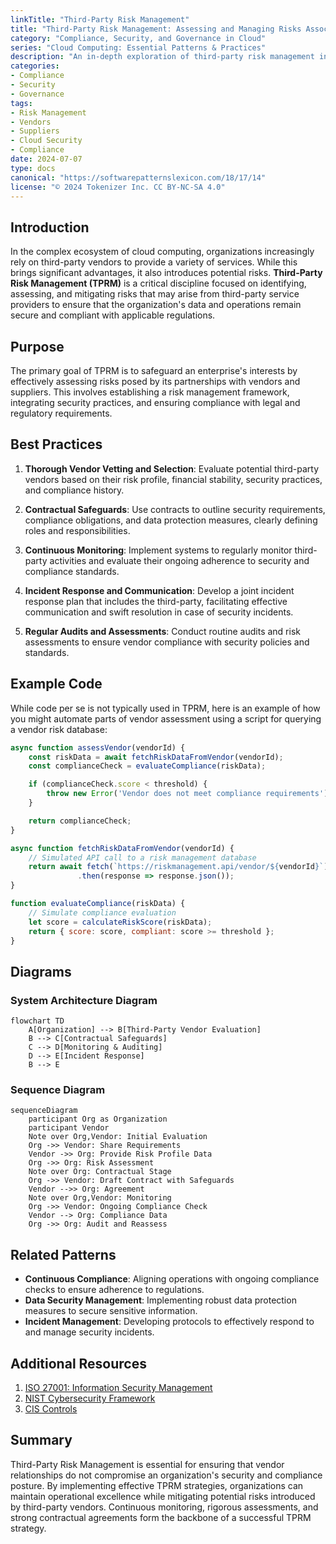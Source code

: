 ```yaml
---
linkTitle: "Third-Party Risk Management"
title: "Third-Party Risk Management: Assessing and Managing Risks Associated with Vendors and Suppliers"
category: "Compliance, Security, and Governance in Cloud"
series: "Cloud Computing: Essential Patterns & Practices"
description: "An in-depth exploration of third-party risk management in cloud computing, focusing on assessing and managing risks associated with vendors and suppliers."
categories:
- Compliance
- Security
- Governance
tags:
- Risk Management
- Vendors
- Suppliers
- Cloud Security
- Compliance
date: 2024-07-07
type: docs
canonical: "https://softwarepatternslexicon.com/18/17/14"
license: "© 2024 Tokenizer Inc. CC BY-NC-SA 4.0"
---
```


## Introduction

In the complex ecosystem of cloud computing, organizations increasingly rely on third-party vendors to provide a variety of services. While this brings significant advantages, it also introduces potential risks. **Third-Party Risk Management (TPRM)** is a critical discipline focused on identifying, assessing, and mitigating risks that may arise from third-party service providers to ensure that the organization's data and operations remain secure and compliant with applicable regulations.

## Purpose

The primary goal of TPRM is to safeguard an enterprise's interests by effectively assessing risks posed by its partnerships with vendors and suppliers. This involves establishing a risk management framework, integrating security practices, and ensuring compliance with legal and regulatory requirements.

## Best Practices

1. **Thorough Vendor Vetting and Selection**: Evaluate potential third-party vendors based on their risk profile, financial stability, security practices, and compliance history.
   
2. **Contractual Safeguards**: Use contracts to outline security requirements, compliance obligations, and data protection measures, clearly defining roles and responsibilities.

3. **Continuous Monitoring**: Implement systems to regularly monitor third-party activities and evaluate their ongoing adherence to security and compliance standards.

4. **Incident Response and Communication**: Develop a joint incident response plan that includes the third-party, facilitating effective communication and swift resolution in case of security incidents.

5. **Regular Audits and Assessments**: Conduct routine audits and risk assessments to ensure vendor compliance with security policies and standards.

## Example Code

While code per se is not typically used in TPRM, here is an example of how you might automate parts of vendor assessment using a script for querying a vendor risk database:

```javascript
async function assessVendor(vendorId) {
    const riskData = await fetchRiskDataFromVendor(vendorId);
    const complianceCheck = evaluateCompliance(riskData);

    if (complianceCheck.score < threshold) {
        throw new Error('Vendor does not meet compliance requirements');
    }

    return complianceCheck;
}

async function fetchRiskDataFromVendor(vendorId) {
    // Simulated API call to a risk management database
    return await fetch(`https://riskmanagement.api/vendor/${vendorId}`)
               .then(response => response.json());
}

function evaluateCompliance(riskData) {
    // Simulate compliance evaluation
    let score = calculateRiskScore(riskData);
    return { score: score, compliant: score >= threshold };
}
```

## Diagrams

### System Architecture Diagram

```mermaid
flowchart TD
    A[Organization] --> B[Third-Party Vendor Evaluation]
    B --> C[Contractual Safeguards]
    C --> D[Monitoring & Auditing]
    D --> E[Incident Response]
    B --> E
```

### Sequence Diagram

```mermaid
sequenceDiagram
    participant Org as Organization
    participant Vendor
    Note over Org,Vendor: Initial Evaluation
    Org ->> Vendor: Share Requirements
    Vendor ->> Org: Provide Risk Profile Data
    Org ->> Org: Risk Assessment
    Note over Org: Contractual Stage
    Org ->> Vendor: Draft Contract with Safeguards
    Vendor -->> Org: Agreement
    Note over Org,Vendor: Monitoring
    Org ->> Vendor: Ongoing Compliance Check
    Vendor --> Org: Compliance Data
    Org ->> Org: Audit and Reassess
```

## Related Patterns

- **Continuous Compliance**: Aligning operations with ongoing compliance checks to ensure adherence to regulations.
- **Data Security Management**: Implementing robust data protection measures to secure sensitive information.
- **Incident Management**: Developing protocols to effectively respond to and manage security incidents.

## Additional Resources

1. [ISO 27001: Information Security Management](https://www.iso.org/isoiec-27001-information-security.html)
2. [NIST Cybersecurity Framework](https://www.nist.gov/cyberframework)
3. [CIS Controls](https://www.cisecurity.org/controls/)

## Summary

Third-Party Risk Management is essential for ensuring that vendor relationships do not compromise an organization's security and compliance posture. By implementing effective TPRM strategies, organizations can maintain operational excellence while mitigating potential risks introduced by third-party vendors. Continuous monitoring, rigorous assessments, and strong contractual agreements form the backbone of a successful TPRM strategy.
